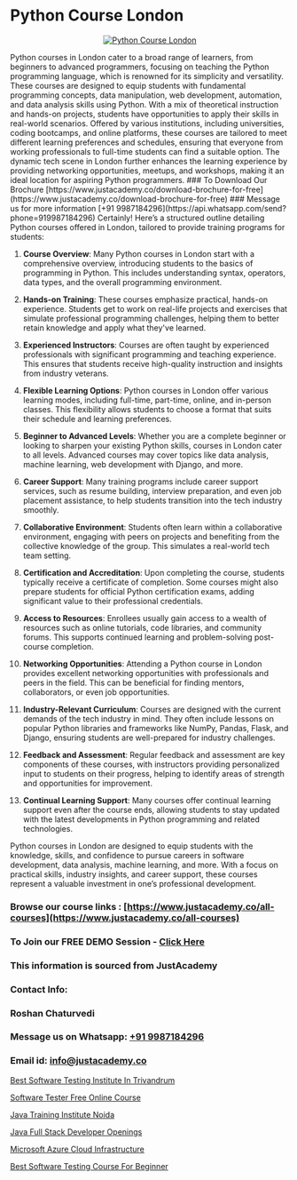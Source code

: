 # Python Course London

<p align="center">
  <a href="https://justacademy.co/course-detail/python-training">
    <img src="https://justacademy.co/storage2/course_image/1709713400_course_image.webp" alt="Python Course London">
  </a>
</p>
Python courses in London cater to a broad range of learners, from beginners to advanced programmers, focusing on teaching the Python programming language, which is renowned for its simplicity and versatility. These courses are designed to equip students with fundamental programming concepts, data manipulation, web development, automation, and data analysis skills using Python. With a mix of theoretical instruction and hands-on projects, students have opportunities to apply their skills in real-world scenarios. Offered by various institutions, including universities, coding bootcamps, and online platforms, these courses are tailored to meet different learning preferences and schedules, ensuring that everyone from working professionals to full-time students can find a suitable option. The dynamic tech scene in London further enhances the learning experience by providing networking opportunities, meetups, and workshops, making it an ideal location for aspiring Python programmers.
### To Download Our Brochure [https://www.justacademy.co/download-brochure-for-free](https://www.justacademy.co/download-brochure-for-free)
### Message us for more information [+91 9987184296](https://api.whatsapp.com/send?phone=919987184296)
Certainly! Here’s a structured outline detailing Python courses offered in London, tailored to provide training programs for students:

1) **Course Overview**: Many Python courses in London start with a comprehensive overview, introducing students to the basics of programming in Python. This includes understanding syntax, operators, data types, and the overall programming environment.

2) **Hands-on Training**: These courses emphasize practical, hands-on experience. Students get to work on real-life projects and exercises that simulate professional programming challenges, helping them to better retain knowledge and apply what they've learned.

3) **Experienced Instructors**: Courses are often taught by experienced professionals with significant programming and teaching experience. This ensures that students receive high-quality instruction and insights from industry veterans.

4) **Flexible Learning Options**: Python courses in London offer various learning modes, including full-time, part-time, online, and in-person classes. This flexibility allows students to choose a format that suits their schedule and learning preferences.

5) **Beginner to Advanced Levels**: Whether you are a complete beginner or looking to sharpen your existing Python skills, courses in London cater to all levels. Advanced courses may cover topics like data analysis, machine learning, web development with Django, and more.

6) **Career Support**: Many training programs include career support services, such as resume building, interview preparation, and even job placement assistance, to help students transition into the tech industry smoothly.

7) **Collaborative Environment**: Students often learn within a collaborative environment, engaging with peers on projects and benefiting from the collective knowledge of the group. This simulates a real-world tech team setting.

8) **Certification and Accreditation**: Upon completing the course, students typically receive a certificate of completion. Some courses might also prepare students for official Python certification exams, adding significant value to their professional credentials.

9) **Access to Resources**: Enrollees usually gain access to a wealth of resources such as online tutorials, code libraries, and community forums. This supports continued learning and problem-solving post-course completion.

10) **Networking Opportunities**: Attending a Python course in London provides excellent networking opportunities with professionals and peers in the field. This can be beneficial for finding mentors, collaborators, or even job opportunities.

11) **Industry-Relevant Curriculum**: Courses are designed with the current demands of the tech industry in mind. They often include lessons on popular Python libraries and frameworks like NumPy, Pandas, Flask, and Django, ensuring students are well-prepared for industry challenges.

12) **Feedback and Assessment**: Regular feedback and assessment are key components of these courses, with instructors providing personalized input to students on their progress, helping to identify areas of strength and opportunities for improvement.

13) **Continual Learning Support**: Many courses offer continual learning support even after the course ends, allowing students to stay updated with the latest developments in Python programming and related technologies.

Python courses in London are designed to equip students with the knowledge, skills, and confidence to pursue careers in software development, data analysis, machine learning, and more. With a focus on practical skills, industry insights, and career support, these courses represent a valuable investment in one’s professional development.

### Browse our course links : [https://www.justacademy.co/all-courses](https://www.justacademy.co/all-courses) 
### To Join our FREE DEMO Session - [Click Here](https://www.justacademy.co/register-for-course-demo)


### This information is sourced from JustAcademy
### Contact Info:
### Roshan Chaturvedi
### Message us on Whatsapp: [+91 9987184296](https://api.whatsapp.com/send?phone=919987184296)
### Email id: [info@justacademy.co](mailto:info@justacademy.co)
                
[Best Software Testing Institute In Trivandrum](https://www.linkedin.com/pulse/best-software-testing-institute-trivandrum-justacademy-houston-vc7pf?trackingId=lonLp6oco0isSQkp27mL%2Bg%3D%3D&lipi=urn%3Ali%3Apage%3Ad_flagship3_company_admin%3BoeW%2FtgxJQVmhV5nxk7B2LA%3D%3D)

[Software Tester Free Online Course](https://www.linkedin.com/pulse/software-tester-free-online-course-justacademy-boston-efj3e?trackingId=vXwMxzJmL08hgHQ2%2Fc%2B5og%3D%3D&lipi=urn%3Ali%3Apage%3Ad_flagship3_company_admin%3BC7wHxoojR%2FG%2BgYiTIGaekw%3D%3D)

[Java Training Institute Noida](https://medium.com/@ranepooja/java-training-institute-noida-097ee4eb5f03)

[Java Full Stack Developer Openings](https://medium.com/@namusn/java-full-stack-developer-openings-8fbad252a890)

[Microsoft Azure Cloud Infrastructure](https://justacademyin.github.io/justacademy/microsoft-azure-cloud-infrastructure)

[Best Software Testing Course For Beginner](https://justacademyin.github.io/justacademy/best-software-testing-course-for-beginner)

